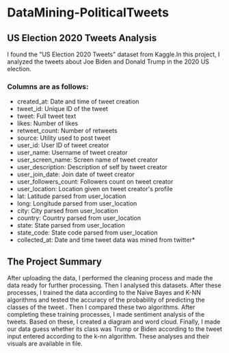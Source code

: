 # DataMining-PoliticalTweets

## US Election 2020 Tweets Analysis

I found the "US Election 2020 Tweets" dataset from Kaggle.In this project, I analyzed the tweets about Joe Biden and Donald Trump in the 2020 US election. 

### Columns are as follows:
* created_at: Date and time of tweet creation
* tweet_id: Unique ID of the tweet
* tweet: Full tweet text
* likes: Number of likes
* retweet_count: Number of retweets
* source: Utility used to post tweet
* user_id: User ID of tweet creator
* user_name: Username of tweet creator
* user_screen_name: Screen name of tweet creator
* user_description: Description of self by tweet creator
* user_join_date: Join date of tweet creator
* user_followers_count: Followers count on tweet creator
* user_location: Location given on tweet creator's profile
* lat: Latitude parsed from user_location
* long: Longitude parsed from user_location
* city: City parsed from user_location
* country: Country parsed from user_location
* state: State parsed from user_location
* state_code: State code parsed from user_location
* collected_at: Date and time tweet data was mined from twitter*

## The Project Summary

After uploading the data, I performed the cleaning process and made the
data ready for further processing. Then I analysed this datasets. After these processes, I trained the data according to
the Naive Bayes and K-NN algorithms and tested the accuracy of the probability of
predicting the classes of the tweet . Then I compared these two algorithms. After
completing these training processes, I made sentiment analysis of the tweets.
Based on these, I created a diagram and word cloud. Finally, I made our data
guess whether its class was Trump or Biden according to the tweet input entered
according to the k-nn algorithm. These analyses and their visuals are available in file.
